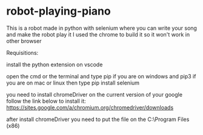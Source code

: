 # robot-playing-piano
This is a robot made in python with selenium where you can write your song and make the robot play it
I used the chrome to build it so it won't work in other browser
 
Requisitions:
 
install the python extension on vscode

open the cmd or the terminal and type pip if you are on windows and pip3 if you are on mac or linux
then type pip install selenium
 
you need to install chromeDriver on the current version of your google
follow the link below to install it:
https://sites.google.com/a/chromium.org/chromedriver/downloads

after install chromeDriver you need to put the file on the C:\Program Files (x86)
 
